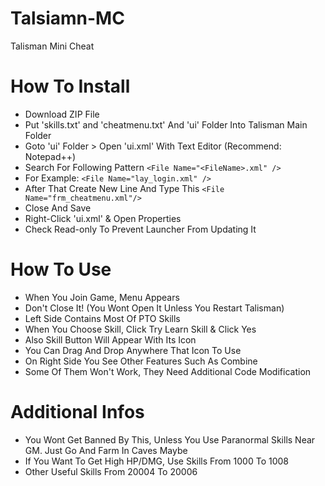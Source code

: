 # Talsiamn-MC
Talisman Mini Cheat

# How To Install
* Download ZIP File
* Put 'skills.txt' and 'cheatmenu.txt' And 'ui' Folder Into Talisman Main Folder
* Goto 'ui' Folder > Open 'ui.xml' With Text Editor (Recommend: Notepad++)
* Search For Following Pattern
 `<File Name="<FileName>.xml" />`
* For Example:
 `<File Name="lay_login.xml" />`
* After That Create New Line And Type This
 `<File Name="frm_cheatmenu.xml"/>`
* Close And Save
* Right-Click 'ui.xml' & Open Properties
* Check Read-only To Prevent Launcher From Updating It

# How To Use
* When You Join Game, Menu Appears
* Don't Close It! (You Wont Open It Unless You Restart Talisman)
* Left Side Contains Most Of PTO Skills
* When You Choose Skill, Click Try Learn Skill & Click Yes
* Also Skill Button Will Appear With Its Icon
* You Can Drag And Drop Anywhere That Icon To Use
* On Right Side You See Other Features Such As Combine
* Some Of Them Won't Work, They Need Additional Code Modification

# Additional Infos
* You Wont Get Banned By This, Unless You Use Paranormal Skills Near GM. Just Go And Farm In Caves Maybe
* If You Want To Get High HP/DMG, Use Skills From 1000 To 1008
* Other Useful Skills From 20004 To 20006
